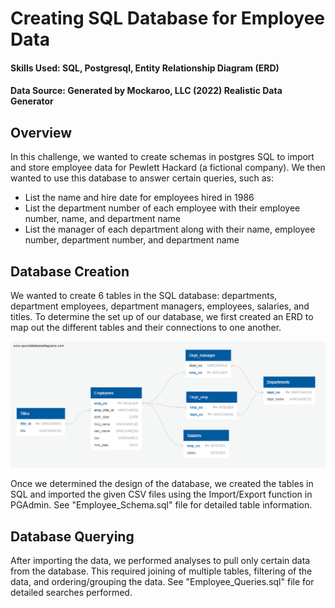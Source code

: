 # Creating SQL Database for Employee Data
#### Skills Used: SQL, Postgresql, Entity Relationship Diagram (ERD)
#### Data Source: Generated by Mockaroo, LLC (2022) Realistic Data Generator

## Overview
In this challenge, we wanted to create schemas in postgres SQL to import and store employee data for Pewlett Hackard (a fictional company).  We then wanted to use this database to answer certain queries, such as:
- List the name and hire date for employees hired in 1986
- List the department number of each employee with their employee number, name, and department name
- List the manager of each department along with their name, employee number, department number, and department name

## Database Creation
We wanted to create 6 tables in the SQL database: departments, department employees, department managers, employees, salaries, and titles. To determine the set up of our database, we first created an ERD to map out the different tables and their connections to one another.

   ![plot](EmployeeSQL/QuickDBD-SQL-Challenge.png)


Once we determined the design of the database, we created the tables in SQL and imported the given CSV files using the Import/Export function in PGAdmin. See "Employee_Schema.sql" file for detailed table information.

## Database Querying
After importing the data, we performed analyses to pull only certain data from the database.  This required joining of multiple tables, filtering of the data, and ordering/grouping the data. See "Employee_Queries.sql" file for detailed searches performed. 
